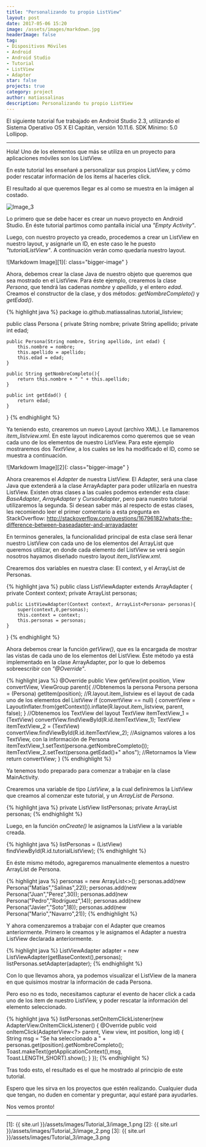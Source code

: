 ```yaml
---
title: "Personalizando tu propio ListView"
layout: post
date: 2017-05-06 15:20
image: /assets/images/markdown.jpg
headerImage: false
tag:
- Dispositivos Móviles
- Android
- Android Studio
- Tutorial
- ListView
- Adapter
star: false
projects: true
category: project
author: matiassalinas
description: Personalizando tu propio ListView
---
```


El siguiente tutorial fue trabajado en Android Studio 2.3, utilizando el Sistema Operativo OS X El Capitán, versión 10.11.6. SDK Mínimo: 5.0 Lollipop.

---

Hola! Uno de los elementos que más se utiliza en un proyecto para aplicaciones móviles son los ListView.

<div class="side-by-side">
   <div class="toleft">
        <p>En este tutorial les enseñaré a personalizar sus propios ListView, y cómo poder rescatar información de los items al hacerles click.</p>
        <p>El resultado al que queremos llegar es al como se muestra en la imágen al costado.</p>
    </div>
    <div class="toright">
        <img class="image" src="{{ site.url }}/assets/images/Tutorial_3/image_3.png" alt="Image_3">
    </div>
</div>

Lo primero que se debe hacer es crear un nuevo proyecto en Android Studio. En éste tutorial partimos como pantalla inicial una <i>"Empty Activity"</i>.

Luego, con nuestro proyecto ya creado, procedemos a crear un ListView en nuestro layout, y asignarle un ID, en este caso le he puesto <i>"tutorialListView"</i>. A continuación verán como quedaría nuestro layout.

![Markdowm Image][1]{: class="bigger-image" }

Ahora, debemos crear la clase Java de nuestro objeto que queremos que sea mostrado en el ListView. Para éste ejemplo, crearemos la clase <i>Persona</i>, que tendrá las cadenas <i>nombre</i> y <i>apellido</i>, y el entero <i>edad</i>. Creamos el constructor de la clase, y dos métodos: <i>getNombreCompleto()</i> y <i>getEdad()</i>.

{% highlight java %}
package io.github.matiassalinas.tutorial_listview;

public class Persona {
    private String nombre;
    private String apellido;
    private int edad;

    public Persona(String nombre, String apellido, int edad) {
        this.nombre = nombre;
        this.apellido = apellido;
        this.edad = edad;
    }

    public String getNombreCompleto(){
        return this.nombre + " " + this.apellido;
    }

    public int getEdad() {
        return edad;
    }

}
{% endhighlight %}

Ya teniendo esto, crearemos un nuevo Layout (archivo XML). Le llamaremos <i>item_listview.xml</i>. En este layout indicaremos como queremos que se vean cada uno de los elementos de nuestro ListView. Para este ejemplo mostraremos dos <i>TextView</i>, a los cuales se les ha modificado el ID, como se muestra a continuación.

![Markdowm Image][2]{: class="bigger-image" }

Ahora crearemos el <i>Adapter</i> de nuestra ListView. El Adapter, será una clase Java que extenderá a la clase ArrayAdapter para poder utilizarla en nuestra ListView. Existen otras clases a las cuales podemos extender esta clase: <i>BaseAdapter</i>, <i>ArrayAdapter</i> y <i>CursorAdapter</i>, pero para nuestro tutorial utilizaremos la segunda. Si desean saber más al respecto de estas clases, les recomiendo leer el primer comentario a esta pregunta en StackOverflow: http://stackoverflow.com/questions/16796182/whats-the-difference-between-baseadapter-and-arrayadapter

En terminos generales, la funcionalidad principal de esta clase será llenar nuestro ListView con cada uno de los elementos del ArrayList que queremos utilizar, en donde cada elemento del ListView se verá según nosotros hayamos diseñado nuestro layout <i>item_listView.xml</i>.

Crearemos dos variables en nuestra clase: El context, y el ArrayList de Personas.

{% highlight java %}
public class ListViewAdapter extends ArrayAdapter {
    private Context context;
    private ArrayList<Persona> personas;

    public ListViewAdapter(Context context, ArrayList<Persona> personas){
        super(context,0,personas);
        this.context = context;
        this.personas = personas;
    }
}
{% endhighlight %}

Ahora debemos crear la función <i>getView()</i>, que es la encargada de mostrar las vistas de cada uno de los elementos del ListView. Éste método ya está implementado en la clase ArrayAdapter, por lo que lo debemos sobreescribir con <i>"@Override"</i>.

{% highlight java %}
@Override
public View getView(int position, View convertView, ViewGroup parent){
    //Obtenemos la persona
    Persona persona = (Persona) getItem(position);
    //R.layout.item_listview es el layout de cada uno de los elementos del ListView
    if (convertView == null) {
        convertView = LayoutInflater.from(getContext()).inflate(R.layout.item_listview, parent, false);
    }
    //Obtenemos los TextView del layout
    TextView itemTextView_1 = (TextView) convertView.findViewById(R.id.itemTextView_1);
    TextView itemTextView_2 = (TextView) convertView.findViewById(R.id.itemTextView_2);
    //Asignamos valores a los TextView, con la información de Persona
    itemTextView_1.setText(persona.getNombreCompleto());
    itemTextView_2.setText(persona.getEdad()+" años");
    //Retornamos la View
    return convertView;
}
{% endhighlight %}

Ya tenemos todo preparado para comenzar a trabajar en la clase MainActivity.

Crearemos una variable de tipo <i>ListView</i>, a la cual definiremos la ListView que creamos al comenzar este tutorial, y un <i>ArrayList</i> de <i>Persona</i>.

{% highlight java %}
private ListView listPersonas;
private ArrayList<Persona> personas;
{% endhighlight %}

Luego, en la función <i>onCreate()</i> le asignamos la ListView a la variable creada.

{% highlight java %}
listPersonas = (ListView) findViewById(R.id.tutorialListView);
{% endhighlight %}

En éste mismo método, agregaremos manualmente elementos a nuestro ArrayList de Persona.

{% highlight java %}
personas = new ArrayList<>();
personas.add(new Persona("Matías","Salinas",22));
personas.add(new Persona("Juan","Perez",30));
personas.add(new Persona("Pedro","Rodríguez",14));
personas.add(new Persona("Javier","Soto",18));
personas.add(new Persona("Mario","Navarro",21));
{% endhighlight %}

Y ahora comenzaremos a trabajar con el Adapter que creamos anteriormente. Primero le creamos y le asignamos el Adapter a nuestra ListView declarada anteriormente.

{% highlight java %}
ListViewAdapter adapter = new ListViewAdapter(getBaseContext(),personas);
listPersonas.setAdapter(adapter);
{% endhighlight %}

Con lo que llevamos ahora, ya podemos visualizar el ListView de la manera en que quisimos mostrar la información de cada Persona.

Pero eso no es todo, necesitamos capturar el evento de hacer click a cada uno de los item de nuestro ListView, y poder rescatar la información del elemento seleccionado.

{% highlight java %}
listPersonas.setOnItemClickListener(new AdapterView.OnItemClickListener() {
    @Override
    public void onItemClick(AdapterView<?> parent, View view, int position, long id) {
        String msg = "Se ha seleccionado a " + personas.get(position).getNombreCompleto();
        Toast.makeText(getApplicationContext(),msg, Toast.LENGTH_SHORT).show();
    }
});
{% endhighlight %}

Tras todo esto, el resultado es el que he mostrado al principio de este tutorial.

Espero que les sirva en los proyectos que estén realizando. Cualquier duda que tengan, no duden en comentar y preguntar, aquí estaré para ayudarles.

Nos vemos pronto!

---

[1]: {{ site.url }}/assets/images/Tutorial_3/image_1.png
[2]: {{ site.url }}/assets/images/Tutorial_3/image_2.png
[3]: {{ site.url }}/assets/images/Tutorial_3/image_3.png